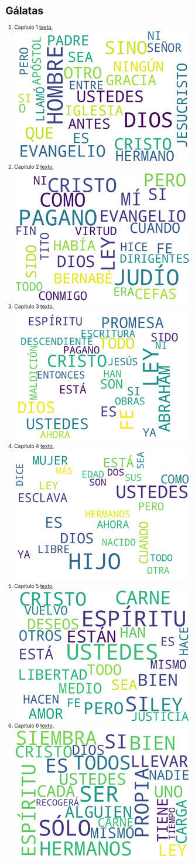 # Gálatas

1. Capítulo 1 [texto](texto_filtrado/NT/Gál/Gál_1.txt), ![imagen](nube_de_palabras/NT/Gál/Gál_1.png)
2. Capítulo 2 [texto](texto_filtrado/NT/Gál/Gál_2.txt), ![imagen](nube_de_palabras/NT/Gál/Gál_2.png)
3. Capítulo 3 [texto](texto_filtrado/NT/Gál/Gál_3.txt), ![imagen](nube_de_palabras/NT/Gál/Gál_3.png)
4. Capítulo 4 [texto](texto_filtrado/NT/Gál/Gál_4.txt), ![imagen](nube_de_palabras/NT/Gál/Gál_4.png)
5. Capítulo 5 [texto](texto_filtrado/NT/Gál/Gál_5.txt), ![imagen](nube_de_palabras/NT/Gál/Gál_5.png)
6. Capítulo 6 [texto](texto_filtrado/NT/Gál/Gál_6.txt), ![imagen](nube_de_palabras/NT/Gál/Gál_6.png)
